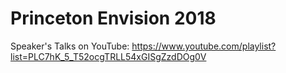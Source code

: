 # Princeton Envision 2018
Speaker's Talks on YouTube: https://www.youtube.com/playlist?list=PLC7hK_5_T52ocgTRLL54xGISgZzdDOg0V 
